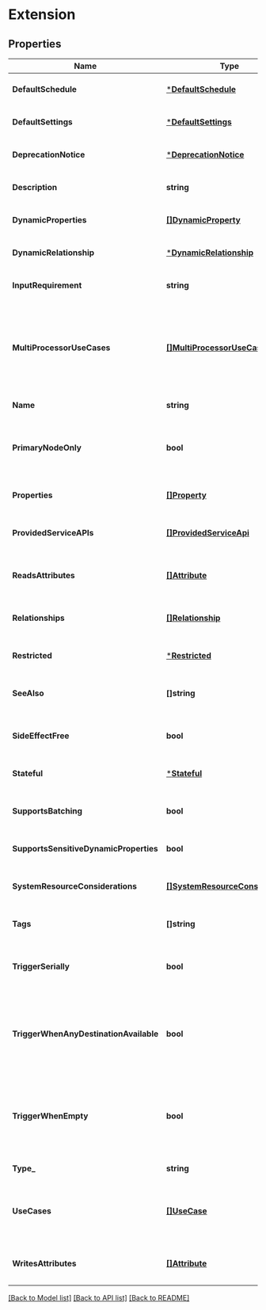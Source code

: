 # Extension

## Properties
Name | Type | Description | Notes
------------ | ------------- | ------------- | -------------
**DefaultSchedule** | [***DefaultSchedule**](DefaultSchedule.md) |  | [optional] [default to null]
**DefaultSettings** | [***DefaultSettings**](DefaultSettings.md) |  | [optional] [default to null]
**DeprecationNotice** | [***DeprecationNotice**](DeprecationNotice.md) |  | [optional] [default to null]
**Description** | **string** | The description of the extension | [optional] [default to null]
**DynamicProperties** | [**[]DynamicProperty**](DynamicProperty.md) | The dynamic properties of the extension | [optional] [default to null]
**DynamicRelationship** | [***DynamicRelationship**](DynamicRelationship.md) |  | [optional] [default to null]
**InputRequirement** | **string** | The input requirement of the extension | [optional] [default to null]
**MultiProcessorUseCases** | [**[]MultiProcessorUseCase**](MultiProcessorUseCase.md) | Zero or more documented use cases for how the processor may be used in conjunction with other processors | [optional] [default to null]
**Name** | **string** | The name of the extension | [default to null]
**PrimaryNodeOnly** | **bool** | Indicates that a processor should be scheduled only on the primary node | [optional] [default to null]
**Properties** | [**[]Property**](Property.md) | The properties of the extension | [optional] [default to null]
**ProvidedServiceAPIs** | [**[]ProvidedServiceApi**](ProvidedServiceAPI.md) | The service APIs provided by this extension | [optional] [default to null]
**ReadsAttributes** | [**[]Attribute**](Attribute.md) | The attributes read from flow files by the extension | [optional] [default to null]
**Relationships** | [**[]Relationship**](Relationship.md) | The relationships of the extension | [optional] [default to null]
**Restricted** | [***Restricted**](Restricted.md) |  | [optional] [default to null]
**SeeAlso** | **[]string** | The names of other extensions to see | [optional] [default to null]
**SideEffectFree** | **bool** | Indicates that a processor is side effect free | [optional] [default to null]
**Stateful** | [***Stateful**](Stateful.md) |  | [optional] [default to null]
**SupportsBatching** | **bool** | Indicates that a processor supports batching | [optional] [default to null]
**SupportsSensitiveDynamicProperties** | **bool** |  | [optional] [default to null]
**SystemResourceConsiderations** | [**[]SystemResourceConsideration**](SystemResourceConsideration.md) | The resource considerations of the extension | [optional] [default to null]
**Tags** | **[]string** | The tags of the extension | [optional] [default to null]
**TriggerSerially** | **bool** | Indicates that a processor should be triggered serially | [optional] [default to null]
**TriggerWhenAnyDestinationAvailable** | **bool** | Indicates that a processor should be triggered when any destinations have space for flow files | [optional] [default to null]
**TriggerWhenEmpty** | **bool** | Indicates that a processor should be triggered when the incoming queues are empty | [optional] [default to null]
**Type_** | **string** | The type of the extension | [default to null]
**UseCases** | [**[]UseCase**](UseCase.md) | Zero or more documented use cases for how the extension may be used | [optional] [default to null]
**WritesAttributes** | [**[]Attribute**](Attribute.md) | The attributes written to flow files by the extension | [optional] [default to null]

[[Back to Model list]](../README.md#documentation-for-models) [[Back to API list]](../README.md#documentation-for-api-endpoints) [[Back to README]](../README.md)

